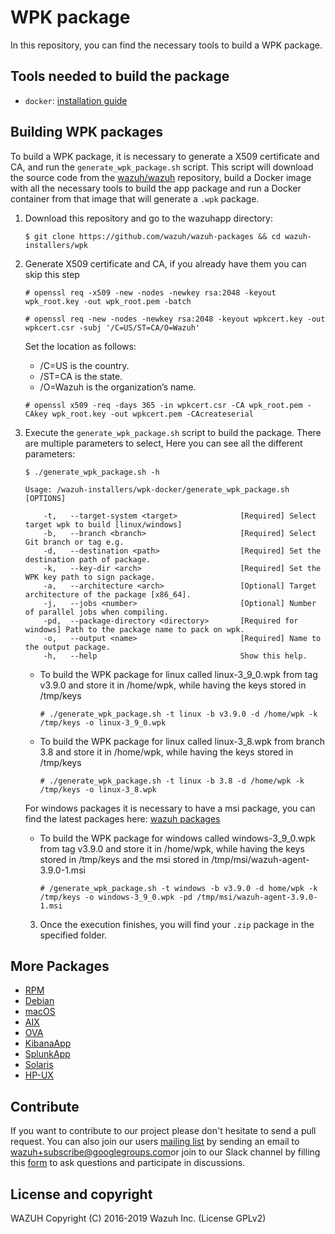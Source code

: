 WPK package
=====

In this repository, you can find the necessary tools to build a WPK package.

## Tools needed to build the package
- `docker`: [installation guide](https://docs.docker.com/install)

## Building WPK packages

To build  a WPK package, it is necessary to generate a X509 certificate and CA, and run the `generate_wpk_package.sh` script. This script will download the source code from the [wazuh/wazuh](https://github.com/wazuh/wazuh) repository, build a Docker image with all the necessary tools to build the app package and run a Docker container from that image that will generate a `.wpk` package.

1. Download this repository and go to the wazuhapp directory:
    ```shellsession
    $ git clone https://github.com/wazuh/wazuh-packages && cd wazuh-installers/wpk
    ```
2. Generate X509 certificate and CA, if you already have them you can skip this step

    ```shellsession
    # openssl req -x509 -new -nodes -newkey rsa:2048 -keyout wpk_root.key -out wpk_root.pem -batch
    ```
    ```shellsession
    # openssl req -new -nodes -newkey rsa:2048 -keyout wpkcert.key -out wpkcert.csr -subj '/C=US/ST=CA/O=Wazuh'
    ```
    Set the location as follows:

    - /C=US is the country.
    - /ST=CA is the state.
    - /O=Wazuh is the organization’s name.

    ```shellsession
    # openssl x509 -req -days 365 -in wpkcert.csr -CA wpk_root.pem -CAkey wpk_root.key -out wpkcert.pem -CAcreateserial
    ```
3. Execute the `generate_wpk_package.sh` script to build the package. There are multiple parameters to select, Here you can see all the different parameters:
    ```shellsession
    $ ./generate_wpk_package.sh -h

    Usage: /wazuh-installers/wpk-docker/generate_wpk_package.sh [OPTIONS]

        -t,   --target-system <target>              [Required] Select target wpk to build [linux/windows]
        -b,   --branch <branch>                     [Required] Select Git branch or tag e.g.
        -d,   --destination <path>                  [Required] Set the destination path of package.
        -k,   --key-dir <arch>                      [Required] Set the WPK key path to sign package.
        -a,   --architecture <arch>                 [Optional] Target architecture of the package [x86_64].
        -j,   --jobs <number>                       [Optional] Number of parallel jobs when compiling.
        -pd,  --package-directory <directory>       [Required for windows] Path to the package name to pack on wpk.
        -o,   --output <name>                       [Required] Name to the output package.
        -h,   --help                                Show this help.
    ```
    * To build the WPK package for linux called linux-3_9_0.wpk from tag v3.9.0 and store it in /home/wpk, while having the keys stored in /tmp/keys

        ```shellsession
        # ./generate_wpk_package.sh -t linux -b v3.9.0 -d /home/wpk -k /tmp/keys -o linux-3_9_0.wpk
        ```
    * To build the WPK package for linux called linux-3_8.wpk from branch 3.8 and store it in /home/wpk, while having the keys stored in /tmp/keys

        ```shellsession
        # ./generate_wpk_package.sh -t linux -b 3.8 -d /home/wpk -k /tmp/keys -o linux-3_8.wpk
        ```
    For windows packages it is necessary to have a msi package, you can find the latest packages here: [wazuh packages](https://documentation.wazuh.com/current/installation-guide/packages-list/index.html#packages)

    * To build the WPK package for windows called windows-3_9_0.wpk from tag v3.9.0 and store it in /home/wpk, while having the keys stored in /tmp/keys and the msi stored in /tmp/msi/wazuh-agent-3.9.0-1.msi
        ```shellsession
        # /generate_wpk_package.sh -t windows -b v3.9.0 -d home/wpk -k /tmp/keys -o windows-3_9_0.wpk -pd /tmp/msi/wazuh-agent-3.9.0-1.msi
        ```
    3. Once the execution finishes, you will find your `.zip` package in the specified folder.

## More Packages

- [RPM](/rpms/README.md)
- [Debian](/debs/README.md)
- [macOS](/macos/README.md)
- [AIX](/aix/README.md)
- [OVA](/ova/README.md)
- [KibanaApp](/wazuhapp/README.md)
- [SplunkApp](/splunkapp/README.md)
- [Solaris](/solaris/README.md)
- [HP-UX](/hpux/README.md)

## Contribute

If you want to contribute to our project please don't hesitate to send a pull request. You can also join our users [mailing list](https://groups.google.com/d/forum/wazuh) by sending an email to [wazuh+subscribe@googlegroups.com](mailto:wazuh+subscribe@googlegroups.com)or join to our Slack channel by filling this [form](https://wazuh.com/community/join-us-on-slack/) to ask questions and participate in discussions.

## License and copyright

WAZUH
Copyright (C) 2016-2019 Wazuh Inc.  (License GPLv2)
